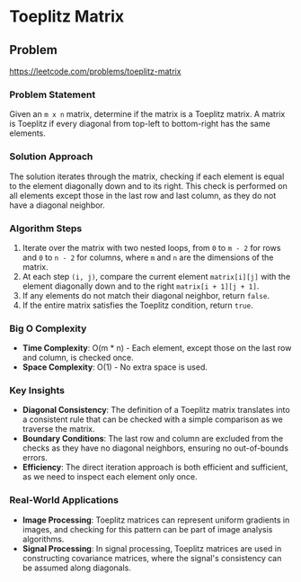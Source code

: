 # Toeplitz Matrix

## Problem
https://leetcode.com/problems/toeplitz-matrix

### Problem Statement
Given an `m x n` matrix, determine if the matrix is a Toeplitz matrix. A matrix is Toeplitz if every diagonal from top-left to bottom-right has the same elements.

### Solution Approach
The solution iterates through the matrix, checking if each element is equal to the element diagonally down and to its right. This check is performed on all elements except those in the last row and last column, as they do not have a diagonal neighbor.

### Algorithm Steps
1. Iterate over the matrix with two nested loops, from `0` to `m - 2` for rows and `0` to `n - 2` for columns, where `m` and `n` are the dimensions of the matrix.
2. At each step `(i, j)`, compare the current element `matrix[i][j]` with the element diagonally down and to the right `matrix[i + 1][j + 1]`.
3. If any elements do not match their diagonal neighbor, return `false`.
4. If the entire matrix satisfies the Toeplitz condition, return `true`.

### Big O Complexity
- **Time Complexity**: O(m * n) - Each element, except those on the last row and column, is checked once.
- **Space Complexity**: O(1) - No extra space is used.

### Key Insights
- **Diagonal Consistency**: The definition of a Toeplitz matrix translates into a consistent rule that can be checked with a simple comparison as we traverse the matrix.
- **Boundary Conditions**: The last row and column are excluded from the checks as they have no diagonal neighbors, ensuring no out-of-bounds errors.
- **Efficiency**: The direct iteration approach is both efficient and sufficient, as we need to inspect each element only once.

### Real-World Applications
- **Image Processing**: Toeplitz matrices can represent uniform gradients in images, and checking for this pattern can be part of image analysis algorithms.
- **Signal Processing**: In signal processing, Toeplitz matrices are used in constructing covariance matrices, where the signal's consistency can be assumed along diagonals.